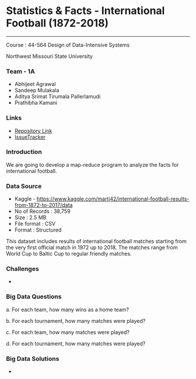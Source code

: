 # Statistics & Facts - International Football (1872-2018)

---
Course : 44-564	Design of Data-Intensive Systems

Northwest Missouri State University

### Team - 1A

* Abhijeet Agrawal
* Sandeep Mulakala
* Aditya Srimat Tirumala Pallerlamudi
* Prathibha Kamani

### Links

* [Repository Link](https://bitbucket.org/s530670/dis_mr_international_football/overview)
* [IssueTracker](https://bitbucket.org/s530670/dis_mr_international_football/issues)

### Introduction

We are going to develop a map-reduce program to analyze the facts for international football.

### Data Source

* Kaggle - https://www.kaggle.com/martj42/international-football-results-from-1872-to-2017/data
* No of Records : 38,759
* Size : 2.5 MB
* File format : CSV
* Format : Structured

This dataset includes results of international football matches starting from the very first official match in 1972 up to 2018. The matches range from World Cup to Baltic Cup to regular friendly matches.

### Challenges ###

* 
### Big Data Questions ###

a. For each team, how many wins as a home team?

b. For each tournament, how many matches were played?

c. For each team, how many matches were played?

d. For each tournament, how many matches were played?

### Big Data Solutions ###

* 

